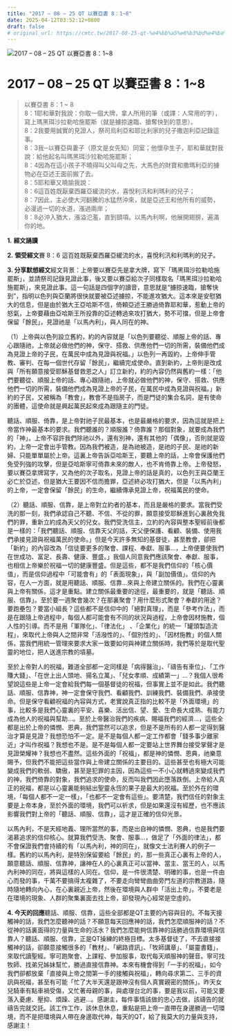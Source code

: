 ```yaml
---
title: "2017 – 08 – 25 QT 以賽亞書 8：1~8"
date: 2025-04-12T03:52:12+0800
draft: false
# original_url: https://cmtc.tw/2017-08-25-qt-%e4%bb%a5%e8%b3%bd%e4%ba%9e%e6%9b%b8-8%ef%bc%9a18
---
```


![2017 – 08 – 25 QT 以賽亞書  8：1\~8](/images/qt.jpg   "2017 – 08 – 25 QT 以賽亞書  8：1\~8")

# 2017 – 08 – 25 QT 以賽亞書 8：1\~8

> 以賽亞書 8：1 ~ 8  
> 8：1耶和華對我說：你取一個大牌，拿人所用的筆（或譯：人常用的字），寫上瑪黑珥沙拉勒哈施罷斯（就是擄掠速臨、搶奪快到的意思）。  
> 8：2我要用誠實的見證人，祭司烏利亞和耶比利家的兒子撒迦利亞記錄這事。  
> 8：3我─以賽亞與妻子（原文是女先知）同室；他懷孕生子，耶和華就對我說：給他起名叫瑪黑珥沙拉勒哈施罷斯；  
> 8：4因為在這小孩子不曉得叫父叫母之先，大馬色的財寶和撒瑪利亞的擄物必在亞述王面前搬了去。  
> 8：5耶和華又曉諭我說：  
> 8：6這百姓既厭棄西羅亞緩流的水，喜悅利汛和利瑪利的兒子；  
> 8：7因此，主必使大河翻騰的水猛然沖來，就是亞述王和他所有的威勢，必漫過一切的水道，漲過兩岸；  
> 8：8必沖入猶大，漲溢氾濫，直到頸項。以馬內利啊，他展開翅膀，遍滿你的地。

**1.** **經文誦讀**

**2.** **領受經文**賽 8：6 這百姓既厭棄西羅亞緩流的水，喜悅利汛和利瑪利的兒子。

**3. 分享默想經文**經文背景：上帝要以賽亞先是拿大牌，寫下「瑪黑珥沙拉勒哈施罷斯」，並請祭司記錄見證此事，後又要以賽亞給次子同樣取名「瑪黑珥沙拉勒哈施罷斯」，來見證此事。這一句話是四個字的讀音，意思就是“擄掠速臨，搶奪快到”，指明以色列與亞蘭將很快就要被亞述擄掠，不能進攻猶大。這本來是安慰猶大的信息，但是由於猶大王亞哈斯不信，倚頼亞述王勝過倚靠耶和華，惹動上帝的怒氣，上帝要藉由亞哈斯王所投靠的亞述轉過來攻打猶大，勢不可擋，但是上帝會保留「餘民」，見證祂是「以馬內利」，與人同在的神。

（1）上帝與以色列設立舊約，約的內容就是「以色列要聽從、順服上帝的話、專心跟隨祂，上帝就必做他們的神，保守、搭救、供應他們一切的所需，裝備他們成為見證上帝的子民，在萬民中成為見證與祝福。」以色列一再毀約，上帝伸手管教、審判、在每一個世代存留「餘民」，繼續完成使命。直到新約，上帝則是改成與「所有願意接受耶穌基督救恩之人」訂立新約，約的內容仍然與舊約一樣：「他們要聽從、順服上帝的話、專心跟隨祂，上帝就必做他們的神，保守、搭救、供應他們一切的所需，裝備他們成為見證上帝的子民，在萬民中成為見證與祝福。」新約的子民，又被稱為「教會」，教會不是指房子，而是門徒的集合名詞，是有使命的團體，這使命就是興起萬民起來成為跟隨主的門徒。

聽話、順服、倚靠，是上帝對祂子民最基本，也是最嚴格的要求，因為這就是把上帝當作神最基本的要求。我們聽誰的？順服誰？倚靠誰？那個對象，就要成為我們的「神」。上帝不容許我們除祂以外，還有別神，還有其他的「偶像」，否則就是毀約，上帝一定會出手管教。因為我們被造，是為祂被造，是祂的子民、是祂的新婦、只能單單屬於上帝。這裏上帝告訴亞哈斯王，要聽上帝的話，上帝會保護他們免受列強的攻擊，但是亞哈斯寧可倚靠未來的敵人，也不肯倚靠上帝。上帝發怒，要以賽亞拿牌寫字，又為他的次子取名，見證上帝的話是真的，以色列王與亞蘭王必亡於亞述，但是猶大王要因不信而擔罪，亞述終必攻打猶大，但是「以馬內利」的上帝，一定會保留「餘民」的生命，繼續傳承見證上帝，祝福萬民的使命。

（2）聽話、順服、信靠，是上帝對立約者的基本，而且是嚴格的要求。當我們受洗的那一刻，我們承認自己不聽、不信、不從的罪，願意接受耶穌進到心裏赦免我們的罪，重新立約成為天父的兒女。我們受洗信主，立約的內容與整本聖經前後都是一樣的：「我們聽話、順服、信靠天父的話，天父便保護、看顧、裝備、使用我們承接見證與祝福萬民的使命。」但是今天許多無知的基督徒，甚至教會，卻把「新約」的內容改為「信徒要更多的聚會、課程、奉獻、服事…，上帝便要使我們在世成功、富足、長壽、健康、豐盛。」我個人同意我們應該聚會、奉獻、服事，也相信上帝樂於祝福一切的健康豐盛。但是這些，都不是我們信仰的「核心價值」，而是信仰過程中「可能會有」的「表面現象」，與「副加價值」。信仰的內容，在人一方面，就是用聽話、順服、信靠…來與上帝建立關係的。我們在心靈裏與上帝有關係，這才是重點。建立關係最重要的途徑，最重要的，就是「聽話、順服、信靠」。至於要一週聚會幾次？在那裏聚會？用什麼形式聚會？奉獻的用途？要跑壘包？要當小組長？這些都不是信仰中的「絕對真理」，而是「參考作法」，而是在跟隨上帝過程中，每個人都可能會有不同的狀況與過程，上帝會因材施教，個人性的引導。而不是用「軍隊化」、「律法化」 、「企業化」的統一「罐頭製造流程」，來取代上帝與人之間非常「活潑性的」、「個別性的」、「因材施教」的個人關係，當我們用統一管理來要求大家一致要如何與神建立關係時，我們等於是取代聖靈的地位，把人送進宗教的墳墓。

至於上帝對人的祝福，難道全部都一定同樣是「病得醫治」、「禱告有車位」、「工作賺大錢」、「在世上出人頭地、揚名立萬」、「兒女孝順、成績第一」…？我個人很希望說這些是上帝一定會給我們每一個基督徒的祝福，但事實上並不是如此。我們聽話、順服、信靠神，神一定會保守我們、看顧我們、訓練我們、裝備我們、承接使命。但是保守看顧祝福的內容與方式，老實說真正指的比較不是「外面環境」的事，比較多是我們心靈裏的平安、喜樂、活出信、望、愛、生命長大成熟、有能力成為他人的祝福與幫助…。至於上帝醫治我們的疾病、賜福我們的經濟…，這些全都是出於上帝的憐憫、恩典，我們當然可以追求，但是不是所有的人都一定得到醫治才算是見證？我想恐怕不一定。是不是每個人都一定工作都會「錢多事少離家近」才叫作祝福？我想也不是。是不是每個人都一定要站上世界舞台接受掌聲才是見證榮耀神？我想也不盡然。這些外面的「祝福」，都是神的憐憫、恩典，祂樂意賜予，但我們不能把這些當作與上帝建立關係的主要目的。這些甚至也有極大可能變成我們的軟弱、驕傲，甚至是犯罪的主因，因為這些一不小心就轉過來變成我們的神，我們倚靠的對象，我們追求的使命，反而叫我們因此墮落跌倒。上帝給人真正的祝福，都是以心靈裏能夠結出聖靈永恆的果子是最大的祝福。至於外在的環境，「每個人都不一定一樣」，「也都不一定會有這些」。要清楚，我們信任的對象主要是上帝本身，至於外面的環境，我們可以祈求，但是如果還沒有經歷，也不應該影響我們對上帝的「聽話、順服、信靠」，這才是正確的信仰光景。

以馬內利，不是天經地義、理所當然的事，而是出自神的憐憫、恩典，也是我們要渴慕追求的信仰核心。就算我們受洗、聚會、服事…，做足了「外面的律法」，都不會保證我們會持續的有「以馬內利，神的同在」，就像文士法利賽人的例子一樣。舊約的以馬內利，是特別保留要給「餘民」的，那一些真正心裏有上帝的人，願意聽話、順服、信靠神，讓神在人的心裏真正可以當神、當主、當王的人，以馬內利神的同在，將與這樣的人同在。信仰，是一件很清楚、明確的事，也是一件由心而發的事，千萬不要搞得太複雜了，不要走向彎彎曲曲旁門左道的宗教道路，隨時隨地轉向內心，在心裏親近上帝，然後在環境與人群中「活出上帝」。不要老是在環境的現象、人群的聚集裏面去找上帝，卻發現內心經常是空虛的。

**4. 今天的回應**聽話、順服、信靠，這些全部都是QT主要的內容與目的。不每天接觸神的話，我們怎麼聽神的話？不願意每天回應神的話，我們怎麼順服神的話？不從神的話裏面得的力量與生命的活水？我們怎麼能夠信靠神的話勝過信靠環境與信靠人？聽話、順服、信靠，正是QT操練的終極目標。太多基督徒了，不去直接接觸神的話，卻願意接觸很多的「教材」、「網路資訊」、「牧師講章」、「屬靈書籍」，來取代讀聖經。寧可跑聚會、上課程、參加服事，取代每天順服神的聲音。寧可找牧師、找弟兄姊妹幫忙，勝過直接信靠神。本來有機會得到「一手的祝福」，如今我們卻都放棄「直接與上帝之間第一手的接觸與祝福」，轉向尋求第二、三手的資訊與祝福，甚至有可能「忙了大半天還是跟神沒有個人真實親密的關係」。昨天女兒騎車有點車禍受傷，又忙著母親的事，與處理台北的事，要是我以前，可能又要落入憂慮、壓抑、煩躁、逃避…。感謝主，每件事情該做的忠心去做，該禱告的就禱告完就交託。該工作工作，該休息休息，重點是把上帝一直帶在身邊勝過一切環境，而不是把環境與人帶在身邊取代神，每天的QT，給了我莫大的力量與支持，感謝主！